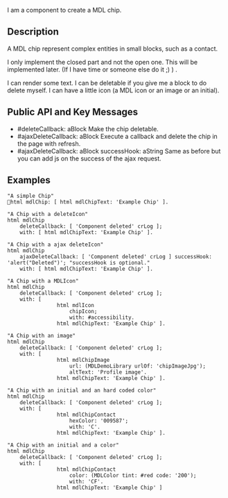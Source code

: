 I am a component to create a MDL chip.

Description
-------------------

A MDL chip represent complex entities in small blocks, such as a contact.

I only implement the closed part and not the open one. This will be implemented later. (If I have time or someone else do it ;) ) .

I can render some text. 
I can be deletable if you give me a block to do delete myself.
I can have a little icon (a MDL icon or an image or an initial).

Public API and Key Messages
-----------------

- #deleteCallback: aBlock							Make the chip deletable.
- #ajaxDeleteCallback: aBlock 						Execute a callback and delete the chip in the page with refresh.
- #ajaxDeleteCallback: aBlock successHook: aString 	Same as before but you can add js on the success of the ajax request.

Examples
------------------

	"A simple Chip"
	html mdlChip: [ html mdlChipText: 'Example Chip' ].
	
	"A Chip with a deleteIcon"
	html mdlChip
		deleteCallback: [ 'Component deleted' crLog ];
		with: [ html mdlChipText: 'Example Chip' ].
	
	"A Chip with a ajax deleteIcon"
	html mdlChip
		ajaxDeleteCallback: [ 'Component deleted' crLog ] successHook: 'alert("Deleted")'; "successHook is optional."
		with: [ html mdlChipText: 'Example Chip' ].
	
	"A Chip with a MDLIcon"
	html mdlChip
		deleteCallback: [ 'Component deleted' crLog ];
		with: [ 
					html mdlIcon
						chipIcon;
						with: #accessibility.
					html mdlChipText: 'Example Chip' ].
		
	"A Chip with an image"
	html mdlChip
		deleteCallback: [ 'Component deleted' crLog ];
		with: [ 
					html mdlChipImage
						url: (MDLDemoLibrary urlOf: 'chipImageJpg');
						altText: 'Profile image'.
					html mdlChipText: 'Example Chip' ].
		
	"A Chip with an initial and an hard coded color"
	html mdlChip
		deleteCallback: [ 'Component deleted' crLog ];
		with: [ 
					html mdlChipContact
						hexColor: '009587';
						with: 'C'.
					html mdlChipText: 'Example Chip' ].
		
	"A Chip with an initial and a color"
	html mdlChip
		deleteCallback: [ 'Component deleted' crLog ];
		with: [ 
					html mdlChipContact
						color: (MDLColor tint: #red code: '200');
						with: 'CF'.
					html mdlChipText: 'Example Chip' ]
 
